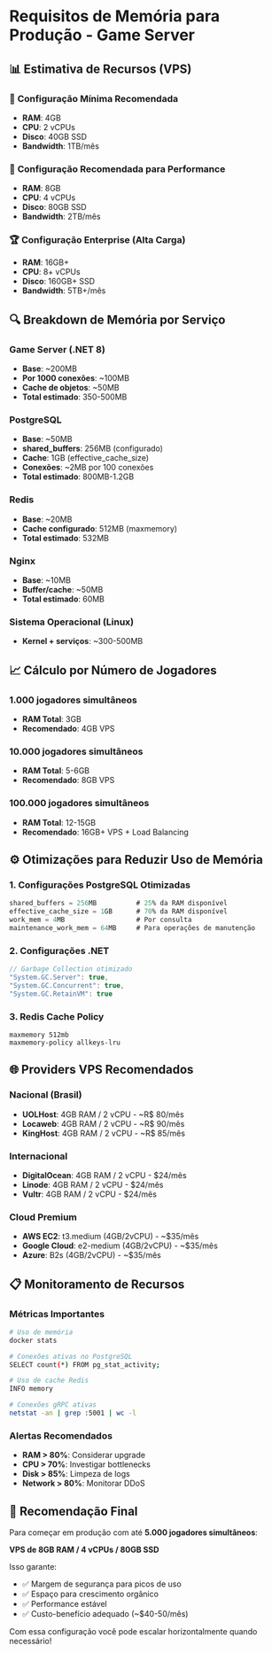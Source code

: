 # Requisitos de Memória para Produção - Game Server

## 📊 Estimativa de Recursos (VPS)

### 🎯 **Configuração Mínima Recomendada**
- **RAM**: 4GB
- **CPU**: 2 vCPUs  
- **Disco**: 40GB SSD
- **Bandwidth**: 1TB/mês

### 🚀 **Configuração Recomendada para Performance**
- **RAM**: 8GB
- **CPU**: 4 vCPUs
- **Disco**: 80GB SSD
- **Bandwidth**: 2TB/mês

### 🏆 **Configuração Enterprise (Alta Carga)**
- **RAM**: 16GB+
- **CPU**: 8+ vCPUs
- **Disco**: 160GB+ SSD
- **Bandwidth**: 5TB+/mês

## 🔍 **Breakdown de Memória por Serviço**

### Game Server (.NET 8)
- **Base**: ~200MB
- **Por 1000 conexões**: ~100MB
- **Cache de objetos**: ~50MB
- **Total estimado**: 350-500MB

### PostgreSQL
- **Base**: ~50MB
- **shared_buffers**: 256MB (configurado)
- **Cache**: 1GB (effective_cache_size)
- **Conexões**: ~2MB por 100 conexões
- **Total estimado**: 800MB-1.2GB

### Redis
- **Base**: ~20MB
- **Cache configurado**: 512MB (maxmemory)
- **Total estimado**: 532MB

### Nginx
- **Base**: ~10MB
- **Buffer/cache**: ~50MB
- **Total estimado**: 60MB

### Sistema Operacional (Linux)
- **Kernel + serviços**: ~300-500MB

## 📈 **Cálculo por Número de Jogadores**

### 1.000 jogadores simultâneos
- **RAM Total**: 3GB
- **Recomendado**: 4GB VPS

### 10.000 jogadores simultâneos  
- **RAM Total**: 5-6GB
- **Recomendado**: 8GB VPS

### 100.000 jogadores simultâneos
- **RAM Total**: 12-15GB
- **Recomendado**: 16GB+ VPS + Load Balancing

## ⚙️ **Otimizações para Reduzir Uso de Memória**

### 1. Configurações PostgreSQL Otimizadas
```sql
shared_buffers = 256MB          # 25% da RAM disponível
effective_cache_size = 1GB      # 70% da RAM disponível  
work_mem = 4MB                  # Por consulta
maintenance_work_mem = 64MB     # Para operações de manutenção
```

### 2. Configurações .NET
```csharp
// Garbage Collection otimizado
"System.GC.Server": true,
"System.GC.Concurrent": true,
"System.GC.RetainVM": true
```

### 3. Redis Cache Policy
```
maxmemory 512mb
maxmemory-policy allkeys-lru
```

## 🌐 **Providers VPS Recomendados**

### Nacional (Brasil)
- **UOLHost**: 4GB RAM / 2 vCPU - ~R$ 80/mês
- **Locaweb**: 4GB RAM / 2 vCPU - ~R$ 90/mês
- **KingHost**: 4GB RAM / 2 vCPU - ~R$ 85/mês

### Internacional
- **DigitalOcean**: 4GB RAM / 2 vCPU - $24/mês
- **Linode**: 4GB RAM / 2 vCPU - $24/mês
- **Vultr**: 4GB RAM / 2 vCPU - $24/mês

### Cloud Premium
- **AWS EC2**: t3.medium (4GB/2vCPU) - ~$35/mês
- **Google Cloud**: e2-medium (4GB/2vCPU) - ~$35/mês
- **Azure**: B2s (4GB/2vCPU) - ~$35/mês

## 📋 **Monitoramento de Recursos**

### Métricas Importantes
```bash
# Uso de memória
docker stats

# Conexões ativas no PostgreSQL
SELECT count(*) FROM pg_stat_activity;

# Uso de cache Redis
INFO memory

# Conexões gRPC ativas
netstat -an | grep :5001 | wc -l
```

### Alertas Recomendados
- **RAM > 80%**: Considerar upgrade
- **CPU > 70%**: Investigar bottlenecks
- **Disk > 85%**: Limpeza de logs
- **Network > 80%**: Monitorar DDoS

## 🎯 **Recomendação Final**

Para começar em produção com até **5.000 jogadores simultâneos**:

**VPS de 8GB RAM / 4 vCPUs / 80GB SSD**

Isso garante:
- ✅ Margem de segurança para picos de uso
- ✅ Espaço para crescimento orgânico  
- ✅ Performance estável
- ✅ Custo-benefício adequado (~$40-50/mês)

Com essa configuração você pode escalar horizontalmente quando necessário!
